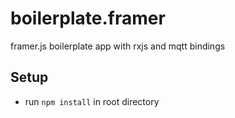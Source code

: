 # boilerplate.framer
framer.js boilerplate app with rxjs and mqtt bindings

## Setup
  * run `npm install` in root directory
